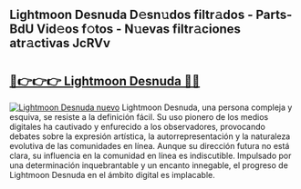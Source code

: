 ## Lightmoon Desnuda D𝚎sn𝚞dos filtr𝚊dos - Parts-BdU Vid𝚎os f𝚘tos - N𝚞evas filtr𝚊ciones atr𝚊ctivas JcRVv

# <h2><a href="http://mbc5uv4.tromn.icu/?c=Lightmoon+Desnuda">🔗👉👉👉 Lightmoon Desnuda 🔗🔗</a></h2>

[![Lightmoon Desnuda nuevo](https://i.imgur.com/pEAQMta.gif)](http://mbc5uv4.tromn.icu/?c=Lightmoon+Desnuda)
Lightmoon Desnuda, una persona compleja y esquiva, se resiste a la definición fácil. Su uso pionero de los medios digitales ha cautivado y enfurecido a los observadores, provocando debates sobre la expresión artística, la autorrepresentación y la naturaleza evolutiva de las comunidades en línea. Aunque su dirección futura no está clara, su influencia en la comunidad en línea es indiscutible. Impulsado por una determinación inquebrantable y un encanto innegable, el progreso de Lightmoon Desnuda en el ámbito digital es implacable.
